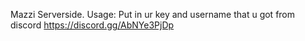 Mazzi Serverside.
Usage: Put in ur key and username that u got from discord
https://discord.gg/AbNYe3PjDp
